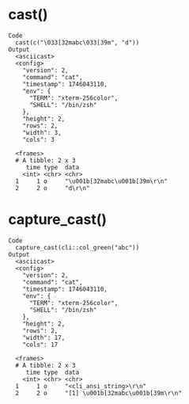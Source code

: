 # cast()

    Code
      cast(c("\033[32mabc\033[39m", "d"))
    Output
      <asciicast>
      <config>
        "version": 2,
        "command": "cat",
        "timestamp": 1746043110,
        "env": {
          "TERM": "xterm-256color",
          "SHELL": "/bin/zsh"
        },
        "height": 2,
        "rows": 2,
        "width": 3,
        "cols": 3
      
      <frames>
      # A tibble: 2 x 3
         time type  data                         
        <int> <chr> <chr>                        
      1     1 o     "\u001b[32mabc\u001b[39m\r\n"
      2     2 o     "d\r\n"                      

# capture_cast()

    Code
      capture_cast(cli::col_green("abc"))
    Output
      <asciicast>
      <config>
        "version": 2,
        "command": "cat",
        "timestamp": 1746043110,
        "env": {
          "TERM": "xterm-256color",
          "SHELL": "/bin/zsh"
        },
        "height": 2,
        "rows": 2,
        "width": 17,
        "cols": 17
      
      <frames>
      # A tibble: 2 x 3
         time type  data                             
        <int> <chr> <chr>                            
      1     1 o     "<cli_ansi_string>\r\n"          
      2     2 o     "[1] \u001b[32mabc\u001b[39m\r\n"

